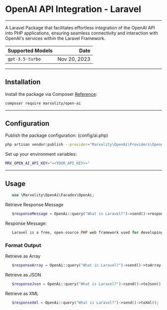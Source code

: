 # OpenAI API Integration - Laravel
***
A Laravel Package that facilitates effortless integration of the OpenAI API into PHP applications, ensuring seamless connectivity and interaction with OpenAI's services within the Laravel Framework.

| Supported Models| Date|
| ------------- |-----:|
| `gpt-3.5-turbo` | Nov 20, 2023|

---
## Installation
Install the package via Composer [Reference](https://packagist.org/packages/marxolity/open-ai):
```bash
composer require marxolity/open-ai
```
---
## Configuration
Publish the package configuration: (config/ai.php)
```bash
php artisan vendor:publish --provider="Marxolity\OpenAi\Providers\OpenAIServiceProvider" --tag="config"
```
Set up your environment variables:
```bash
MRX_OPEN_AI_API_KEY="<<YOUR_API_KEY>>"
```
---
## Usage
```php
   use \Marxolity\OpenAi\Facades\OpenAi;
```
Retrieve Response Message

```php
   $responseMessage = OpenAi::query("What is Laravel?")->send()->responseMessage;
```
Response Message:
```php
   Laravel is a free, open-source PHP web framework used for developing web applications. It fol...
```
### Format Output
Retrieve as Array
```php
   $responseArray = OpenAi::query("What is Laravel?")->send()->toArray();
```
Retrieve as JSON
```php
   $responseJson = OpenAi::query("What is Laravel?")->send()->toJson();
```
Retrieve as XML
```php
   $responseXml = OpenAi::query("What is Laravel?")->send()->toXml();
```